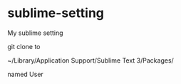 # sublime-setting
My sublime setting

git clone to

~/Library/Application Support/Sublime Text 3/Packages/

named User
